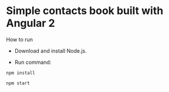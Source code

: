 # Simple contacts book built with Angular 2

How to run

- Download and install Node.js.

- Run command:

```` npm install ````

```` npm start ````
